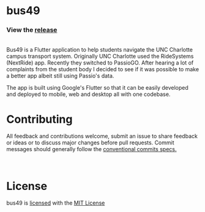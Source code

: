 # bus49
### View the [release](https://bus49-63baa.web.app)
<br>
Bus49 is a Flutter application to help students navigate the UNC Charlotte campus transport system. Originally UNC Charlotte used the RideSystems (NextRide) app. Recently they switched to PassioGO. After hearing a lot of complaints from the student body I decided to see if it was possible to make a better app albeit still using Passio's data.

<br>

The app is built using Google's Flutter so that it can be easily developed and deployed to mobile, web and desktop all with one codebase.

# Contributing
All feedback and contributions welcome, submit an issue to share feedback or ideas or to discuss major changes before pull requests. Commit messages should generally follow the [conventional commits specs.](https://www.conventionalcommits.org/en/v1.0.0/#summary)

<br />

# License
bus49 is [licensed](/LICENSE) with the [MIT License](https://spdx.org/licenses/MIT.html)